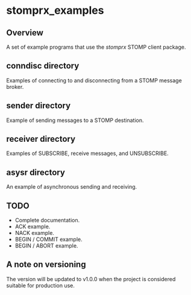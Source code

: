 # stomprx_examples

## Overview

A set of example programs that use the _stomprx_ STOMP
client package.

## conndisc directory

Examples of connecting to and disconnecting from a STOMP message broker.

## sender directory

Example of sending messages to a STOMP destination.

## receiver directory

Examples of SUBSCRIBE, receive messages, and UNSUBSCRIBE.

## asysr directory

An example of asynchronous sending and receiving.

## TODO

* Complete documentation.
* ACK example.
* NACK example.
* BEGIN / COMMIT example.
* BEGIN / ABORT example.

## A note on versioning

The version will be updated to v1.0.0 when the project is considered suitable for production use.
